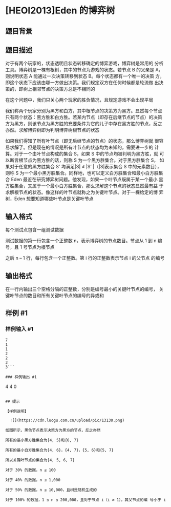 # [HEOI2013]Eden 的博弈树 

## 题目背景



## 题目描述

对于有两个玩家的，状态透明且状态转移确定的博弈游戏，博弈树是常用的 分析工具。博弈树是一棵有根树，其中的节点为游戏的状态。若节点 B 的父亲是 A，则说明状态 A 能通过一次决策转移到状态 B。每个状态都有一个唯一的决策 方，即这个状态下应该由哪一方做出决策。我们规定双方在任何时候都是轮流做 出决策的，即树上相邻节点的决策方总是不相同的

在这个问题中，我们只关心两个玩家的胜负情况，且规定游戏不会出现平局

我们称两个玩家分别为黑方和白方，其中根节点的决策方为黑方。显然每个节点 只有两个状态：黑方胜和白方胜。若某内节点（即存在后继节点的节点）的决策 方为黑方，则该节点为黑方胜的充要条件为它的儿子中存在黑方胜的节点，反之 亦然。求解博弈树即为判明博弈树根节点的状态

如果我们得知了所有叶节点（即无后继节点的节点）的状态，那么博弈树就 很容易求解了。但是现在的情况是所有叶节点的状态均为未知的，需要进一步的 计算。对于一个由叶节点构成的集合 S，如果 S 中的节点均被判明为黑方胜，就 可以断言根节点为黑方胜的话，则称 S 为一个黑方胜集合。对于黑方胜集合 S， 如果对于任意的黑方胜集合 S’ 均满足|S| ≤ |S’ |（|S|表示集合 S 中的元素数目）， 则称 S 为一个最小黑方胜集合。同样地，也可以定义白方胜集合和最小白方胜集合
Eden 最近在研究博弈树问题。他发现，如果一个叶节点既属于某一个最小 黑方胜集合，又属于一个最小白方胜集合，那么求解这个节点的状态显然最有益 于求解根节点的状态。像这样的叶节点就称之为关键叶节点。对于一棵给定的博 弈树，Eden 想要知道哪些叶节点是关键叶节点


## 输入格式

每个测试点包含一组测试数据

测试数据的第一行包含一个正整数 n，表示博弈树的节点数目。节点从 1 到 n 编号，且 1 号节点为根节点

之后 n – 1 行，每行包含一个正整数。第 i 行的正整数表示节点 i 的父节点 的编号


## 输出格式

在一行内输出三个空格分隔的正整数，分别是编号最小的关键叶节点的编号， 关键叶节点的数目和所有关键叶节点的编号的异或和


## 样例 #1

### 样例输入 #1
```
7 
1 
1 
2 
2 
3 
3```

### 样例输出 #1

```
4 4 0 
```

## 提示

【样例说明】

  ![](https://cdn.luogu.com.cn/upload/pic/13130.png) 

如图所示，黑色节点表示决策方为黑方的节点，反之亦然

所有的最小黑方胜集合为{4, 5}和{6, 7}

所有的最小白方胜集合为{4, 6}，{4, 7}，{5, 6}和{5, 7}

所以关键叶节点的集合为{4, 5, 6, 7}

对于 30% 的数据，n ≤ 100

对于 40% 的数据，n ≤ 1,000

对于 50% 的数据，n ≤ 10,000，且树是随机生成的

对于 100% 的数据，1 ≤ n ≤ 200,000，且对于节点 i（i ≠ 1），其父节点的编 号小于 i

